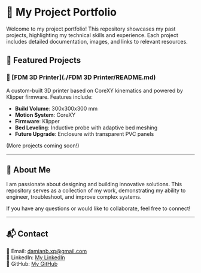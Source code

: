 # 📂 My Project Portfolio

Welcome to my project portfolio! This repository showcases my past projects, highlighting my technical skills and experience. Each project includes detailed documentation, images, and links to relevant resources.

## 📌 Featured Projects

### 🔹 [FDM 3D Printer](./FDM 3D Printer/README.md)
A custom-built 3D printer based on CoreXY kinematics and powered by Klipper firmware. Features include:
- **Build Volume**: 300x300x300 mm
- **Motion System**: CoreXY
- **Firmware**: Klipper
- **Bed Leveling**: Inductive probe with adaptive bed meshing
- **Future Upgrade**: Enclosure with transparent PVC panels

(More projects coming soon!)

---

## 📖 About Me
I am passionate about designing and building innovative solutions. This repository serves as a collection of my work, demonstrating my ability to engineer, troubleshoot, and improve complex systems.

If you have any questions or would like to collaborate, feel free to connect!

---

## 📬 Contact
📧 Email: damianb.xp@gmail.com  
🔗 LinkedIn: [My LinkedIn](https://www.linkedin.com/in/damian-bartus/)  
🐙 GitHub: [My GitHub](https://github.com/damianbxp)  